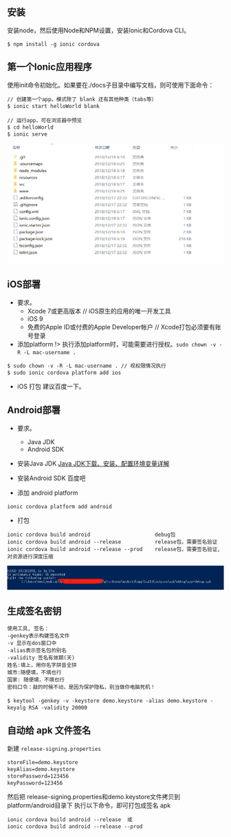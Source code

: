 ## 安装
安装node，然后使用Node和NPM设置，安装Ionic和Cordova CLI。

```
$ npm install -g ionic cordova
```

## 第一个Ionic应用程序
使用init命令初始化。如果要在./docs子目录中编写文档，则可使用下面命令：
```
// 创建第一个app。模式除了 blank 还有其他种类（tabs等）
$ ionic start helloWorld blank

// 运行app，可在浏览器中预览
$ cd helloWorld
$ ionic serve
```
![001.png](assets/images/001.png)

## iOS部署
* 要求。
  * Xcode 7或更高版本 // iOS原生的应用的唯一开发工具
  * iOS 9
  * 免费的Apple ID或付费的Apple Developer帐户 // Xcode打包必须要有账号登录
* 添加platform
!> 执行添加platform时，可能需要进行授权。`sudo chown -v -R -L mac-username .`
```
$ sudo chown -v -R -L mac-username . // 视权限情况执行
$ sudo ionic cordova platform add ios
```
* iOS 打包
建议百度一下。

## Android部署
* 要求。
  * Java JDK
  * Android SDK
* 安装Java JDK
[Java JDK下载、安装、配置环境变量详解](https://blog.csdn.net/u012187452/article/details/72595040)

* 安装Android SDK
百度吧

* 添加 android platform

```
ionic cordova platform add android
```

* 打包

```
ionic cordova build android                     debug包
ionic cordova build android --release           release包，需要签名验证
ionic cordova build android --release --prod    release包，需要签名验证,对资源进行深度压缩
```

![002.png](assets/images/002.png)

## 生成签名密钥

```
使用工具, 签名：
-genkey表示构建签名文件
-v 显示在dos窗口中
-alias表示签名包的别名
-validity 签名有效期(天)
姓名:填上，用你名字拼音全拼
城市:随便填，不填也行
国家: 随便填，不填也行
密码口令：敲的时候不动，是因为保护隐私，别当做你电脑死机！

$ keytool -genkey -v -keystore demo.keystore -alias demo.keystore -keyalg RSA -validity 20000
```

## 自动给 apk 文件签名
新建 `release-signing.properties`

```
storeFile=demo.keystore
keyAlias=demo.keystore
storePassword=123456
keyPassword=123456
```
然后把 release-signing.properties和demo.keystore文件拷贝到platform/android目录下 执行以下命令，即可打包成签名 apk

```
ionic cordova build android --release  或
ionic cordova build android --release --prod
```


